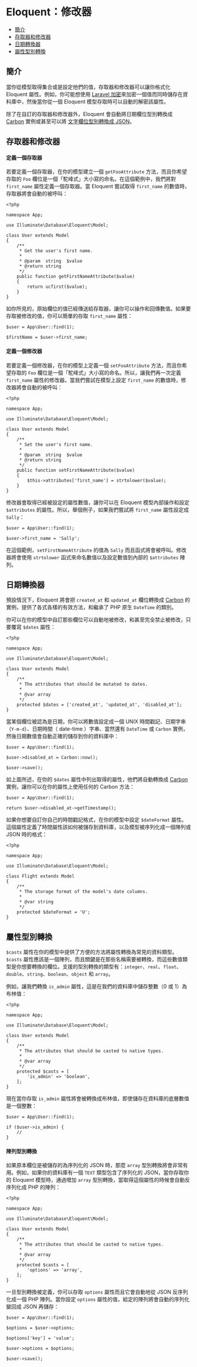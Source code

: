 # Eloquent：修改器

- [簡介](#introduction)
- [存取器和修改器](#accessors-and-mutators)
- [日期轉換器](#date-mutators)
- [屬性型別轉換](#attribute-casting)

<a name="introduction"></a>
## 簡介

當你從模型取得集合或是設定他們的值，存取器和修改器可以讓你格式化 Eloquent 屬性。例如，你可能想使用 [Laravel 加密](/docs/{{version}}/encryption)來加密一個值而同時儲存在資料庫中，然後當你從一個 Eloquent 模型存取時可以自動的解密該屬性。

除了在自訂的存取器和修改器外，Eloquent 會自動將日期欄位型別轉換成 [Carbon](https://github.com/briannesbitt/Carbon) 實例或甚至可以將 [文字欄位型別轉換成 JSON](#attribute-casting)。

<a name="accessors-and-mutators"></a>
## 存取器和修改器

#### 定義一個存取器

若要定義一個存取器，在你的模型建立一個 `getFooAttribute` 方法，而且你希望存取的 `Foo` 欄位是一個「駝峰式」大小寫的命名。在這個範例中，我們將對 `first_name` 屬性定義一個存取器。當 Eloquent 嘗試取得 `first_name` 的數值時，存取器將會自動的被呼叫：

    <?php

    namespace App;

    use Illuminate\Database\Eloquent\Model;

    class User extends Model
    {
        /**
         * Get the user's first name.
         *
         * @param  string  $value
         * @return string
         */
        public function getFirstNameAttribute($value)
        {
            return ucfirst($value);
        }
    }

如你所見的，原始欄位的值已經傳送給存取器，讓你可以操作和回傳數值。如果要存取被修改的值，你可以簡單的存取 `first_name` 屬性：

    $user = App\User::find(1);

    $firstName = $user->first_name;

#### 定義一個修改器

若要定義一個修改器，在你的模型上定義一個 `setFooAttribute` 方法，而且你希望存取的 `Foo` 欄位是一個「駝峰式」大小寫的命名。所以，讓我們再一次定義 `first_name` 屬性的修改器。當我們嘗試在模型上設定 `first_name` 的數值時，修改器將會自動的被呼叫：

    <?php

    namespace App;

    use Illuminate\Database\Eloquent\Model;

    class User extends Model
    {
        /**
         * Set the user's first name.
         *
         * @param  string  $value
         * @return string
         */
        public function setFirstNameAttribute($value)
        {
            $this->attributes['first_name'] = strtolower($value);
        }
    }

修改器會取得已經被設定的屬性數值，讓你可以在 Eloquent 模型內部操作和設定 `$attributes` 的屬性。所以，舉個例子，如果我們嘗試將 `first_name` 屬性設定成 `Sally`：

    $user = App\User::find(1);

    $user->first_name = 'Sally';

在這個範例，`setFirstNameAttribute` 的值為 `Sally` 而且函式將會被呼叫。修改器將會使用 `strtolower` 函式來命名數值以及設定數值到內部的 `$attributes` 陣列。

<a name="date-mutators"></a>
## 日期轉換器

預設情況下，Eloquent 將會把 `created_at` 和 `updated_at` 欄位轉換成 [Carbon](https://github.com/briannesbitt/Carbon) 的實例，提供了各式各樣的有效方法，和繼承了 PHP 原生 `DateTime` 的類別。

你可以在你的模型中自訂那些欄位可以自動地被修改，和甚至完全禁止被修改，只要覆寫 `$dates` 屬性：

    <?php

    namespace App;

    use Illuminate\Database\Eloquent\Model;

    class User extends Model
    {
        /**
         * The attributes that should be mutated to dates.
         *
         * @var array
         */
        protected $dates = ['created_at', 'updated_at', 'disabled_at'];
    }

當某個欄位被認為是日期，你可以將數值設定成一個 UNIX 時間戳記、日期字串（`Y-m-d`）、日期時間（ date-time ）字串、當然還有 `DateTime` 或 `Carbon` 實例，然後日期數值會自動正確的儲存到你的資料庫中：

    $user = App\User::find(1);

    $user->disabled_at = Carbon::now();

    $user->save();

如上面所述，在你的 `$dates` 屬性中列出取得的屬性，他們將自動轉換成 [Carbon](https://github.com/briannesbitt/Carbon) 實例，讓你可以在你的屬性上使用任何的 Carbon 方法：

    $user = App\User::find(1);

    return $user->disabled_at->getTimestamp();

如果你想要自訂你自己的時間戳記格式，在你的模型中設定 `$dateFormat` 屬性。這個屬性定義了時間屬性該如何被儲存到資料庫，以及模型被序列化成一個陣列或 JSON 時的格式：

    <?php

    namespace App;

    use Illuminate\Database\Eloquent\Model;

    class Flight extends Model
    {
        /**
         * The storage format of the model's date columns.
         *
         * @var string
         */
        protected $dateFormat = 'U';
    }

<a name="attribute-casting"></a>
## 屬性型別轉換

`$casts` 屬性在你的模型中提供了方便的方法將屬性轉換為常見的資料類型。`$casts` 屬性應該是一個陣列，而且關鍵是在那些名稱需要被轉換，而這些數值類型是你想要轉換的欄位。支援的型別轉換的類型有：`integer`、`real`、`float`、`double`、`string`、`boolean`、`object` 和 `array`。

例如，讓我們轉換 `is_admin` 屬性，這是在我們的資料庫中儲存整數（0 或 1）為布林值：

    <?php

    namespace App;

    use Illuminate\Database\Eloquent\Model;

    class User extends Model
    {
        /**
         * The attributes that should be casted to native types.
         *
         * @var array
         */
        protected $casts = [
            'is_admin' => 'boolean',
        ];
    }

現在當你存取 `is_admin` 屬性將會被轉換成布林值，即使儲存在資料庫的底層數值是一個整數：

    $user = App\User::find(1);

    if ($user->is_admin) {
        //
    }

#### 陣列型別轉換

如果原本欄位是被儲存的為序列化的 JSON 時，那麼 `array` 型別轉換將會非常有用。例如，如果你的資料庫有一個 `TEXT` 類型包含了序列化的 JSON，當你存取你的 Eloquent 模型時，通過增加 `array` 型別轉換，當取得這個屬性的時候會自動反序列化成 PHP 的陣列：

    <?php

    namespace App;

    use Illuminate\Database\Eloquent\Model;

    class User extends Model
    {
        /**
         * The attributes that should be casted to native types.
         *
         * @var array
         */
        protected $casts = [
            'options' => 'array',
        ];
    }

一旦型別轉換被定義，你可以存取 `options` 屬性而且它會自動地從 JSON 反序列化成一個 PHP 陣列。當你設定 `options` 屬性的值，給定的陣列將會自動的序列化變回成 JSON 再儲存：

    $user = App\User::find(1);

    $options = $user->options;

    $options['key'] = 'value';

    $user->options = $options;

    $user->save();
